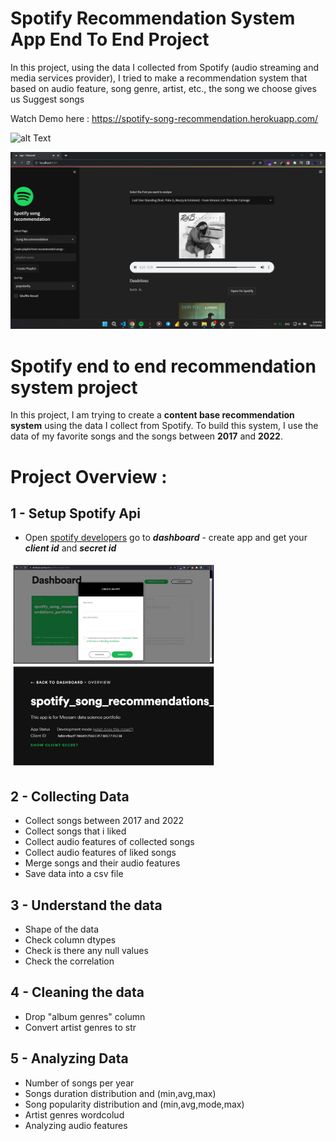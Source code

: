 # Spotify Recommendation System App End To End Project

In this project, using the data I collected from Spotify (audio streaming and media services provider), I tried to make a recommendation system that based on audio feature, song genre, artist, etc., the song we choose gives us Suggest songs

Watch Demo here : 
https://spotify-song-recommendation.herokuapp.com/

![alt Text](https://github.com/meysamraz/spotify-song-recommendation-end-to-end-project/blob/master/img/demo.gif)

<p><img src="img/preview.png" alt=""></p>


# Spotify end to end recommendation system project
In this project, I am trying to create a **content base recommendation system** using the data I collect from Spotify. To build this system, I use the data of my favorite songs and the songs between **2017** and **2022**.

# Project Overview :

## 1 - Setup Spotify Api 
- Open [spotify developers](https://developer.spotify.com/dashboard/login) go to ***dashboard*** - create app and get your ***client id*** and ***secret id***
<img src = "img/guide.jpg" width ="330" />

## 2 - Collecting Data
- Collect songs between 2017 and 2022
- Collect songs that i liked
- Collect audio features of collected songs 
- Collect audio features of liked songs
- Merge songs and their audio features
- Save data into a csv file

## 3 - Understand the data
- Shape of the data
- Check column dtypes
- Check is there any null values
- Check the correlation

## 4 - Cleaning the data 
- Drop "album genres" column
- Convert artist genres to str

## 5 - Analyzing Data
- Number of songs per year
- Songs duration distribution and (min,avg,max) 
- Song popularity distribution and (min,avg,mode,max)
- Artist genres wordcolud 
- Analyzing audio features

